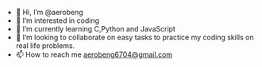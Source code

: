 - 👋 Hi, I’m @aerobeng
- 👀 I’m interested in coding
- 🌱 I’m currently learning C,Python and JavaScript
- 💞️ I’m looking to collaborate on easy tasks to practice my coding skills on real life problems.
- 📫 How to reach me aerobeng6704@gmail.com

<!---
aerobeng/aerobeng is a ✨ special ✨ repository because its `README.md` (this file) appears on your GitHub profile.
You can click the Preview link to take a look at your changes.
--->
